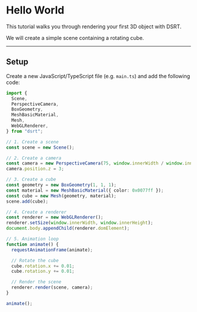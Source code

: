 # Hello World

This tutorial walks you through rendering your first 3D object with DSRT.

We will create a simple scene containing a rotating cube.

---

## Setup

Create a new JavaScript/TypeScript file (e.g. `main.ts`) and add the following code:

```ts
import {
  Scene,
  PerspectiveCamera,
  BoxGeometry,
  MeshBasicMaterial,
  Mesh,
  WebGLRenderer,
} from "dsrt";

// 1. Create a scene
const scene = new Scene();

// 2. Create a camera
const camera = new PerspectiveCamera(75, window.innerWidth / window.innerHeight, 0.1, 1000);
camera.position.z = 3;

// 3. Create a cube
const geometry = new BoxGeometry(1, 1, 1);
const material = new MeshBasicMaterial({ color: 0x0077ff });
const cube = new Mesh(geometry, material);
scene.add(cube);

// 4. Create a renderer
const renderer = new WebGLRenderer();
renderer.setSize(window.innerWidth, window.innerHeight);
document.body.appendChild(renderer.domElement);

// 5. Animation loop
function animate() {
  requestAnimationFrame(animate);

  // Rotate the cube
  cube.rotation.x += 0.01;
  cube.rotation.y += 0.01;

  // Render the scene
  renderer.render(scene, camera);
}

animate();
